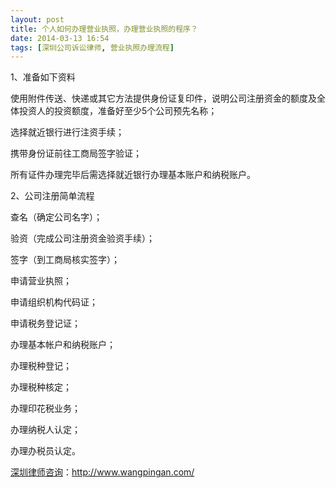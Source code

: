 ```yaml
---
layout: post
title: 个人如何办理营业执照，办理营业执照的程序？
date: 2014-03-13 16:54
tags: [深圳公司诉讼律师, 营业执照办理流程]
---
```

1、准备如下资料

使用附件传送、快递或其它方法提供身份证复印件，说明公司注册资金的额度及全体投资人的投资额度，准备好至少5个公司预先名称；

选择就近银行进行注资手续；

携带身份证前往工商局签字验证；

所有证件办理完毕后需选择就近银行办理基本账户和纳税账户。

2、公司注册简单流程

查名（确定公司名字）；

验资（完成公司注册资金验资手续）；

签字（到工商局核实签字）；

申请营业执照；

申请组织机构代码证；

申请税务登记证；

办理基本帐户和纳税账户；

办理税种登记；

办理税种核定；

办理印花税业务；

办理纳税人认定；

办理办税员认定。

<a href="http://www.wangpingan.com/">深圳律师咨询</a>：<a href="http://www.wangpingan.com/">http://www.wangpingan.com/</a>

